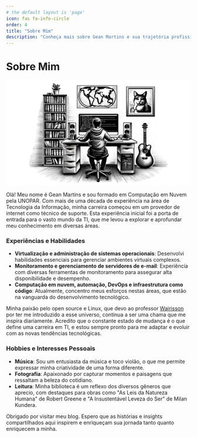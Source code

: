 ```yaml
---
# the default layout is 'page'
icon: fas fa-info-circle
order: 4
title: "Sobre Mim"
description: "Conheça mais sobre Gean Martins e sua trajetória profissional em TI."
---
```


# Sobre Mim

![About](/assets/img/about.webp)

Olá! Meu nome é Gean Martins e sou formado em Computação em Nuvem pela UNOPAR. Com mais de uma década de experiência na área de Tecnologia da Informação, minha carreira começou em um provedor de internet como técnico de suporte. Esta experiência inicial foi a porta de entrada para o vasto mundo da TI, que me levou a explorar e aprofundar meu conhecimento em diversas áreas.

### Experiências e Habilidades
- **Virtualização e administração de sistemas operacionais**: Desenvolvi habilidades essenciais para gerenciar ambientes virtuais complexos.
- **Monitoramento e gerenciamento de servidores de e-mail**: Experiência com diversas ferramentas de monitoramento para assegurar alta disponibilidade e desempenho.
- **Computação em nuvem, automação, DevOps e infraestrutura como código**: Atualmente, concentro meus esforços nestas áreas, que estão na vanguarda do desenvolvimento tecnológico.

Minha paixão pelo open source e Linux, que devo ao professor [Wairisson][def] por ter me introduzido a esse universo, continua a ser uma chama que me inspira diariamente. Acredito que o constante estado de mudança é o que define uma carreira em TI, e estou sempre pronto para me adaptar e evoluir com as novas tendências tecnológicas.

### Hobbies e Interesses Pessoais
- **Música**: Sou um entusiasta da música e toco violão, o que me permite expressar minha criatividade de uma forma diferente.
- **Fotografia**: Apaixonado por capturar momentos e paisagens que ressaltam a beleza do cotidiano.
- **Leitura**: Minha biblioteca é um reflexo dos diversos gêneros que aprecio, com destaques para obras como "As Leis da Natureza Humana" de Robert Greene e "A Insustentável Leveza do Ser" de Milan Kundera.

Obrigado por visitar meu blog. Espero que as histórias e insights compartilhados aqui inspirem e enriqueçam sua jornada tanto quanto enriquecem a minha.






[def]: https://www.linkedin.com/in/wairisson-gomes